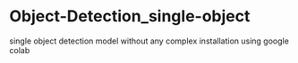 # Object-Detection_single-object
single object detection model without any complex installation using google colab

